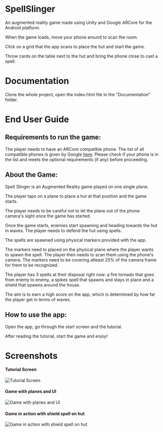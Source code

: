 # SpellSlinger
An augmented reality game made using Unity and Google ARCore for the Android platform.

When the game loads, move your phone around to scan the room.

Click on a grid that the app scans to place the hut and start the game.

Throw cards on the table next to the hut and bring the phone close to cast a spell.

# Documentation

Clone the whole project, open the index.html file in the "Documentation" folder.

# End User Guide

## Requirements to run the game:

The player needs to have an ARCore compatible phone. The list of all compatible phones is given by Google [here](https://developers.google.com/ar/discover/supported-devices). Please check if your phone is in the list and meets the optional requirements (if any) before proceeding.

## About the Game:

Spell Slinger is an Augmented Reality game played on one single plane.

The player taps on a plane to place a hut at that position and the game starts.

The player needs to be careful not to let the plane out of the phone camera's sight once the game has started.

Once the game starts, enemies start spawning and heading towards the hut in waves. The player needs to defend the hut using spells.

The spells are spawned using physical markers provided with the app.

The markers need to placed on the physical plane where the player wants to spawn the spell. The player then needs to scan them using the phone's camera. The markers need to be covering atleast 25% of the camera frame for them to be recognized.

The player has 3 spells at their disposal right now: a fire tornado that goes from enemy to enemy, a spikes spell that spawns and stays in place and a shield that spawns around the house.

The aim is to earn a high score on the app, which is determined by how far the player get in terms of waves.

## How to use the app:

Open the app, go through the start screen and the tutorial.

After reading the tutorial, start the game and enjoy!





# Screenshots

#### Tutorial Screen
![Tutorial Screen](https://github.com/shivivats/SpellSlinger/raw/master/Screenshots/ss1.png)

#### Game with planes and UI
![Game with planes and UI](https://github.com/shivivats/SpellSlinger/raw/master/Screenshots/ss2.png)

#### Game in action with shield spell on hut
![Game in action with shield spell on hut](https://github.com/shivivats/SpellSlinger/raw/master/Screenshots/ss3.png)
